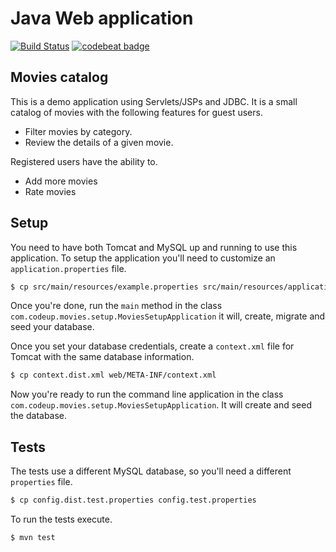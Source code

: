 # Java Web application

[![Build Status](https://travis-ci.org/MontealegreLuis/movies.svg?branch=master)](https://travis-ci.org/MontealegreLuis/movies)
[![codebeat badge](https://codebeat.co/badges/9a9920f0-dbf3-4424-a5dc-e7d429870bdc)](https://codebeat.co/projects/github-com-montealegreluis-movies)

## Movies catalog

This is a demo application using Servlets/JSPs and JDBC. It is a small 
catalog of movies with the following features for guest users.

* Filter movies by category.
* Review the details of a given movie.

Registered users have the ability to.

* Add more movies
* Rate movies

## Setup

You need to have both Tomcat and MySQL up and running to use this 
application. To setup the application you'll need to customize an 
`application.properties` file.

```bash
$ cp src/main/resources/example.properties src/main/resources/application.properties
```

Once you're done, run the `main` method in the class 
`com.codeup.movies.setup.MoviesSetupApplication` it will, create, migrate and
seed your database.

Once you set your database credentials, create a `context.xml` file for Tomcat
with the same database information.

```bash
$ cp context.dist.xml web/META-INF/context.xml
```

Now you're ready to run the command line application in the class 
`com.codeup.movies.setup.MoviesSetupApplication`. It will
create and seed the database.

## Tests

The tests use a different MySQL database, so you'll need a different `properties`
file.

```bash
$ cp config.dist.test.properties config.test.properties
```

To run the tests execute.

```bash
$ mvn test
```
